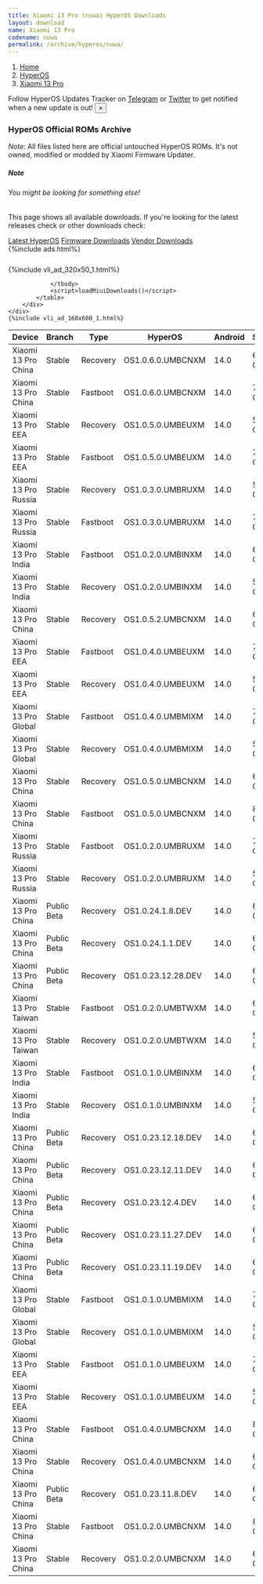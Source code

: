```yaml
---
title: Xiaomi 13 Pro (nuwa) HyperOS Downloads
layout: download
name: Xiaomi 13 Pro
codename: nuwa
permalink: /archive/hyperos/nuwa/
---
```

<nav aria-label="breadcrumb">
    <ol class="breadcrumb">
        <li class="breadcrumb-item"><a href="/">Home</a></li>
        <li class="breadcrumb-item"><a href="/hyperos/">HyperOS</a></li>
        <li class="breadcrumb-item active" aria-current="page"><a href="/hyperos/nuwa/">Xiaomi 13 Pro</a></li>
    </ol>
</nav>
<div class="alert alert-primary alert-dismissible fade show" role="alert">
    Follow HyperOS Updates Tracker on <a href="https://t.me/MIUIUpdatesTracker" class="alert-link">Telegram</a>
     or <a href="https://twitter.com/MiFwUpdater" class="alert-link">Twitter</a> to get notified when a new update is out!
    <button type="button" class="close" data-dismiss="alert" aria-label="Close">
        <span aria-hidden="true">&times;</span>
    </button>
</div>

### HyperOS Official ROMs Archive
*Note*: All files listed here are official untouched HyperOS ROMs. It's not owned, modified or modded by Xiaomi Firmware Updater.
<div class="card">
  <div class="card-body">
    <h5 class="card-title">Note</h5>
    <h6 class="card-subtitle mb-2 text-muted">You might be looking for something else!</h6>
    <p class="card-text">This page shows all available downloads.
     If you're looking for the latest releases check or other downloads check:</p>
    <a href="/hyperos/nuwa/" class="card-link">Latest HyperOS</a>
    <a href="/firmware/nuwa/" class="card-link">Firmware Downloads</a>
    <a href="/vendor/nuwa/" class="card-link">Vendor Downloads</a>
  </div>
</div>
{%include ads.html%}
<div class="row justify-content-center">
    <div class="col-10">
        <div class="table-responsive-md" style="margin-top: 25px;">
            {%include vli_ad_320x50_1.html%}
            <table id="miui" class="display dt-responsive nowrap compact table table-striped table-hover table-sm">
                <thead class="thead-dark">
                    <tr>
                        <th data-ref="device">Device</th>
                        <th data-ref="branch">Branch</th>
                        <th data-ref="type">Type</th>
                        <th data-ref="miui">HyperOS</th>
                        <th data-ref="android">Android</th>
                        <th data-ref="size">Size</th>
                        <th data-ref="size">Date</th>
                        <th data-ref="link">Link</th>
                    </tr>
                </thead>
                <tbody>
                <tr><td>Xiaomi 13 Pro China</td><td>Stable</td><td>Recovery</td><td>OS1.0.6.0.UMBCNXM</td><td>14.0</td><td>6.4 GB</td><td>2024-03-21</td><td><a href="/hyperos/nuwa/stable/OS1.0.6.0.UMBCNXM/">Download</a></td></tr>
<tr><td>Xiaomi 13 Pro China</td><td>Stable</td><td>Fastboot</td><td>OS1.0.6.0.UMBCNXM</td><td>14.0</td><td>7.0 GB</td><td>2024-03-12</td><td><a href="/hyperos/nuwa/stable/OS1.0.6.0.UMBCNXM/">Download</a></td></tr>
<tr><td>Xiaomi 13 Pro EEA</td><td>Stable</td><td>Recovery</td><td>OS1.0.5.0.UMBEUXM</td><td>14.0</td><td>5.9 GB</td><td>2024-03-20</td><td><a href="/hyperos/nuwa/stable/OS1.0.5.0.UMBEUXM/">Download</a></td></tr>
<tr><td>Xiaomi 13 Pro EEA</td><td>Stable</td><td>Fastboot</td><td>OS1.0.5.0.UMBEUXM</td><td>14.0</td><td>7.7 GB</td><td>2024-03-05</td><td><a href="/hyperos/nuwa/stable/OS1.0.5.0.UMBEUXM/">Download</a></td></tr>
<tr><td>Xiaomi 13 Pro Russia</td><td>Stable</td><td>Recovery</td><td>OS1.0.3.0.UMBRUXM</td><td>14.0</td><td>5.7 GB</td><td>2024-03-07</td><td><a href="/hyperos/nuwa/stable/OS1.0.3.0.UMBRUXM/">Download</a></td></tr>
<tr><td>Xiaomi 13 Pro Russia</td><td>Stable</td><td>Fastboot</td><td>OS1.0.3.0.UMBRUXM</td><td>14.0</td><td>7.5 GB</td><td>2024-02-19</td><td><a href="/hyperos/nuwa/stable/OS1.0.3.0.UMBRUXM/">Download</a></td></tr>
<tr><td>Xiaomi 13 Pro India</td><td>Stable</td><td>Fastboot</td><td>OS1.0.2.0.UMBINXM</td><td>14.0</td><td>6.4 GB</td><td>2024-03-05</td><td><a href="/hyperos/nuwa/stable/OS1.0.2.0.UMBINXM/">Download</a></td></tr>
<tr><td>Xiaomi 13 Pro India</td><td>Stable</td><td>Recovery</td><td>OS1.0.2.0.UMBINXM</td><td>14.0</td><td>5.7 GB</td><td>2024-02-23</td><td><a href="/hyperos/nuwa/stable/OS1.0.2.0.UMBINXM/">Download</a></td></tr>
<tr><td>Xiaomi 13 Pro China</td><td>Stable</td><td>Recovery</td><td>OS1.0.5.2.UMBCNXM</td><td>14.0</td><td>6.5 GB</td><td>2024-03-05</td><td><a href="/hyperos/nuwa/stable/OS1.0.5.2.UMBCNXM/">Download</a></td></tr>
<tr><td>Xiaomi 13 Pro EEA</td><td>Stable</td><td>Fastboot</td><td>OS1.0.4.0.UMBEUXM</td><td>14.0</td><td>7.7 GB</td><td>2024-02-26</td><td><a href="/hyperos/nuwa/stable/OS1.0.4.0.UMBEUXM/">Download</a></td></tr>
<tr><td>Xiaomi 13 Pro EEA</td><td>Stable</td><td>Recovery</td><td>OS1.0.4.0.UMBEUXM</td><td>14.0</td><td>5.9 GB</td><td>2024-01-29</td><td><a href="/hyperos/nuwa/stable/OS1.0.4.0.UMBEUXM/">Download</a></td></tr>
<tr><td>Xiaomi 13 Pro Global</td><td>Stable</td><td>Fastboot</td><td>OS1.0.4.0.UMBMIXM</td><td>14.0</td><td>7.8 GB</td><td>2024-02-23</td><td><a href="/hyperos/nuwa/stable/OS1.0.4.0.UMBMIXM/">Download</a></td></tr>
<tr><td>Xiaomi 13 Pro Global</td><td>Stable</td><td>Recovery</td><td>OS1.0.4.0.UMBMIXM</td><td>14.0</td><td>5.9 GB</td><td>2024-02-02</td><td><a href="/hyperos/nuwa/stable/OS1.0.4.0.UMBMIXM/">Download</a></td></tr>
<tr><td>Xiaomi 13 Pro China</td><td>Stable</td><td>Recovery</td><td>OS1.0.5.0.UMBCNXM</td><td>14.0</td><td>6.4 GB</td><td>2024-01-31</td><td><a href="/hyperos/nuwa/stable/OS1.0.5.0.UMBCNXM/">Download</a></td></tr>
<tr><td>Xiaomi 13 Pro China</td><td>Stable</td><td>Fastboot</td><td>OS1.0.5.0.UMBCNXM</td><td>14.0</td><td>8.2 GB</td><td>2024-01-23</td><td><a href="/hyperos/nuwa/stable/OS1.0.5.0.UMBCNXM/">Download</a></td></tr>
<tr><td>Xiaomi 13 Pro Russia</td><td>Stable</td><td>Fastboot</td><td>OS1.0.2.0.UMBRUXM</td><td>14.0</td><td>7.4 GB</td><td>2024-01-30</td><td><a href="/hyperos/nuwa/stable/OS1.0.2.0.UMBRUXM/">Download</a></td></tr>
<tr><td>Xiaomi 13 Pro Russia</td><td>Stable</td><td>Recovery</td><td>OS1.0.2.0.UMBRUXM</td><td>14.0</td><td>5.8 GB</td><td>2024-01-16</td><td><a href="/hyperos/nuwa/stable/OS1.0.2.0.UMBRUXM/">Download</a></td></tr>
<tr><td>Xiaomi 13 Pro China</td><td>Public Beta</td><td>Recovery</td><td>OS1.0.24.1.8.DEV</td><td>14.0</td><td>6.5 GB</td><td>2024-01-12</td><td><a href="/hyperos/nuwa/public beta/OS1.0.24.1.8.DEV/">Download</a></td></tr>
<tr><td>Xiaomi 13 Pro China</td><td>Public Beta</td><td>Recovery</td><td>OS1.0.24.1.1.DEV</td><td>14.0</td><td>6.5 GB</td><td>2024-01-05</td><td><a href="/hyperos/nuwa/public beta/OS1.0.24.1.1.DEV/">Download</a></td></tr>
<tr><td>Xiaomi 13 Pro China</td><td>Public Beta</td><td>Recovery</td><td>OS1.0.23.12.28.DEV</td><td>14.0</td><td>6.5 GB</td><td>2023-12-29</td><td><a href="/hyperos/nuwa/public beta/OS1.0.23.12.28.DEV/">Download</a></td></tr>
<tr><td>Xiaomi 13 Pro Taiwan</td><td>Stable</td><td>Fastboot</td><td>OS1.0.2.0.UMBTWXM</td><td>14.0</td><td>6.7 GB</td><td>2024-01-30</td><td><a href="/hyperos/nuwa/stable/OS1.0.2.0.UMBTWXM/">Download</a></td></tr>
<tr><td>Xiaomi 13 Pro Taiwan</td><td>Stable</td><td>Recovery</td><td>OS1.0.2.0.UMBTWXM</td><td>14.0</td><td>5.7 GB</td><td>2024-01-16</td><td><a href="/hyperos/nuwa/stable/OS1.0.2.0.UMBTWXM/">Download</a></td></tr>
<tr><td>Xiaomi 13 Pro India</td><td>Stable</td><td>Fastboot</td><td>OS1.0.1.0.UMBINXM</td><td>14.0</td><td>6.4 GB</td><td>2024-01-13</td><td><a href="/hyperos/nuwa/stable/OS1.0.1.0.UMBINXM/">Download</a></td></tr>
<tr><td>Xiaomi 13 Pro India</td><td>Stable</td><td>Recovery</td><td>OS1.0.1.0.UMBINXM</td><td>14.0</td><td>5.7 GB</td><td>2024-01-02</td><td><a href="/hyperos/nuwa/stable/OS1.0.1.0.UMBINXM/">Download</a></td></tr>
<tr><td>Xiaomi 13 Pro China</td><td>Public Beta</td><td>Recovery</td><td>OS1.0.23.12.18.DEV</td><td>14.0</td><td>6.5 GB</td><td>2023-12-22</td><td><a href="/hyperos/nuwa/public beta/OS1.0.23.12.18.DEV/">Download</a></td></tr>
<tr><td>Xiaomi 13 Pro China</td><td>Public Beta</td><td>Recovery</td><td>OS1.0.23.12.11.DEV</td><td>14.0</td><td>6.5 GB</td><td>2023-12-15</td><td><a href="/hyperos/nuwa/public beta/OS1.0.23.12.11.DEV/">Download</a></td></tr>
<tr><td>Xiaomi 13 Pro China</td><td>Public Beta</td><td>Recovery</td><td>OS1.0.23.12.4.DEV</td><td>14.0</td><td>6.5 GB</td><td>2023-12-08</td><td><a href="/hyperos/nuwa/public beta/OS1.0.23.12.4.DEV/">Download</a></td></tr>
<tr><td>Xiaomi 13 Pro China</td><td>Public Beta</td><td>Recovery</td><td>OS1.0.23.11.27.DEV</td><td>14.0</td><td>6.5 GB</td><td>2023-12-01</td><td><a href="/hyperos/nuwa/public beta/OS1.0.23.11.27.DEV/">Download</a></td></tr>
<tr><td>Xiaomi 13 Pro China</td><td>Public Beta</td><td>Recovery</td><td>OS1.0.23.11.19.DEV</td><td>14.0</td><td>6.5 GB</td><td>2023-11-21</td><td><a href="/hyperos/nuwa/public beta/OS1.0.23.11.19.DEV/">Download</a></td></tr>
<tr><td>Xiaomi 13 Pro Global</td><td>Stable</td><td>Fastboot</td><td>OS1.0.1.0.UMBMIXM</td><td>14.0</td><td>7.8 GB</td><td>2024-01-09</td><td><a href="/hyperos/nuwa/stable/OS1.0.1.0.UMBMIXM/">Download</a></td></tr>
<tr><td>Xiaomi 13 Pro Global</td><td>Stable</td><td>Recovery</td><td>OS1.0.1.0.UMBMIXM</td><td>14.0</td><td>5.8 GB</td><td>2023-12-19</td><td><a href="/hyperos/nuwa/stable/OS1.0.1.0.UMBMIXM/">Download</a></td></tr>
<tr><td>Xiaomi 13 Pro EEA</td><td>Stable</td><td>Fastboot</td><td>OS1.0.1.0.UMBEUXM</td><td>14.0</td><td>7.6 GB</td><td>2024-01-09</td><td><a href="/hyperos/nuwa/stable/OS1.0.1.0.UMBEUXM/">Download</a></td></tr>
<tr><td>Xiaomi 13 Pro EEA</td><td>Stable</td><td>Recovery</td><td>OS1.0.1.0.UMBEUXM</td><td>14.0</td><td>5.8 GB</td><td>2023-12-20</td><td><a href="/hyperos/nuwa/stable/OS1.0.1.0.UMBEUXM/">Download</a></td></tr>
<tr><td>Xiaomi 13 Pro China</td><td>Stable</td><td>Fastboot</td><td>OS1.0.4.0.UMBCNXM</td><td>14.0</td><td>8.2 GB</td><td>2024-01-02</td><td><a href="/hyperos/nuwa/stable/OS1.0.4.0.UMBCNXM/">Download</a></td></tr>
<tr><td>Xiaomi 13 Pro China</td><td>Stable</td><td>Recovery</td><td>OS1.0.4.0.UMBCNXM</td><td>14.0</td><td>6.4 GB</td><td>2023-12-23</td><td><a href="/hyperos/nuwa/stable/OS1.0.4.0.UMBCNXM/">Download</a></td></tr>
<tr><td>Xiaomi 13 Pro China</td><td>Public Beta</td><td>Recovery</td><td>OS1.0.23.11.8.DEV</td><td>14.0</td><td>6.5 GB</td><td>2023-11-14</td><td><a href="/hyperos/nuwa/public beta/OS1.0.23.11.8.DEV/">Download</a></td></tr>
<tr><td>Xiaomi 13 Pro China</td><td>Stable</td><td>Fastboot</td><td>OS1.0.2.0.UMBCNXM</td><td>14.0</td><td>8.2 GB</td><td>2023-12-29</td><td><a href="/hyperos/nuwa/stable/OS1.0.2.0.UMBCNXM/">Download</a></td></tr>
<tr><td>Xiaomi 13 Pro China</td><td>Stable</td><td>Recovery</td><td>OS1.0.2.0.UMBCNXM</td><td>14.0</td><td>6.4 GB</td><td>2023-12-07</td><td><a href="/hyperos/nuwa/stable/OS1.0.2.0.UMBCNXM/">Download</a></td></tr>

                </tbody>
                <script>loadMiuiDownloads()</script>
            </table>
        </div>
    </div>
    {%include vli_ad_160x600_1.html%}
</div>
